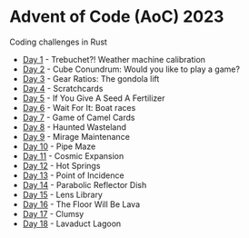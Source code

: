 # Advent of Code (AoC) 2023
Coding challenges in Rust

* [Day 1](./src/bin/day1) - Trebuchet?! Weather machine calibration
* [Day 2](./src/bin/day2) - Cube Conundrum: Would you like to play a game?
* [Day 3](./src/bin/day3) - Gear Ratios: The gondola lift
* [Day 4](./src/bin/day4) - Scratchcards
* [Day 5](./src/bin/day5) - If You Give A Seed A Fertilizer
* [Day 6](./src/bin/day6) - Wait For It: Boat races
* [Day 7](./src/bin/day7) - Game of Camel Cards
* [Day 8](./src/bin/day8) - Haunted Wasteland
* [Day 9](./src/bin/day9) - Mirage Maintenance
* [Day 10](./src/bin/day10) - Pipe Maze
* [Day 11](./src/bin/day11) - Cosmic Expansion
* [Day 12](./src/bin/day12) - Hot Springs
* [Day 13](./src/bin/day13) - Point of Incidence
* [Day 14](./src/bin/day14) - Parabolic Reflector Dish
* [Day 15](./src/bin/day15) - Lens Library
* [Day 16](./src/bin/day16) - The Floor Will Be Lava
* [Day 17](./src/bin/day17) - Clumsy 
* [Day 18](./src/bin/day18) - Lavaduct Lagoon